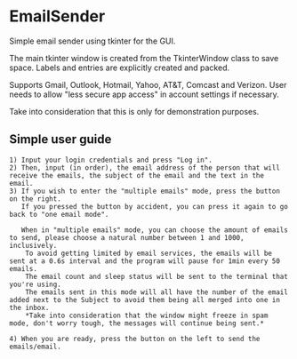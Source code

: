 # EmailSender

Simple email sender using tkinter for the GUI. 

The main tkinter window is created from the TkinterWindow class to save space. Labels and entries are explicitly created and packed. 

Supports Gmail, Outlook, Hotmail, Yahoo, AT&T, Comcast and Verizon. User needs to allow "less secure app access" in account settings if necessary. 

Take into consideration that this is only for demonstration purposes.

## Simple user guide 

    1) Input your login credentials and press "Log in". 
    2) Then, input (in order), the email address of the person that will receive the emails, the subject of the email and the text in the email. 
    3) If you wish to enter the "multiple emails" mode, press the button on the right. 
       If you pressed the button by accident, you can press it again to go back to "one email mode". 
       
       When in "multiple emails" mode, you can choose the amount of emails to send, please choose a natural number between 1 and 1000, inclusively. 
        To avoid getting limited by email services, the emails will be sent at a 0.6s interval and the program will pause for 1min every 50 emails. 
        The email count and sleep status will be sent to the terminal that you're using. 
        The emails sent in this mode will all have the number of the email added next to the Subject to avoid them being all merged into one in the inbox.
        *Take into consideration that the window might freeze in spam mode, don't worry tough, the messages will continue being sent.* 

    4) When you are ready, press the button on the left to send the emails/email. 




